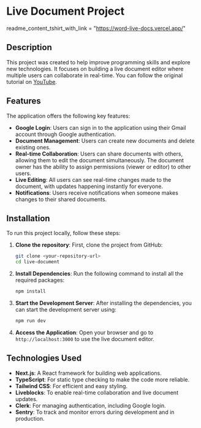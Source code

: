 
# Live Document Project

readme_content_tshirt_with_link = "https://word-live-docs.vercel.app/"

## Description
This project was created to help improve programming skills and explore new technologies. It focuses on building a live document editor where multiple users can collaborate in real-time. You can follow the original tutorial on [YouTube](https://www.youtube.com/@javascriptmastery).

## Features
The application offers the following key features:
- **Google Login**: Users can sign in to the application using their Gmail account through Google authentication.
- **Document Management**: Users can create new documents and delete existing ones.
- **Real-time Collaboration**: Users can share documents with others, allowing them to edit the document simultaneously. The document owner has the ability to assign permissions (viewer or editor) to other users.
- **Live Editing**: All users can see real-time changes made to the document, with updates happening instantly for everyone.
- **Notifications**: Users receive notifications when someone makes changes to their shared documents.

## Installation

To run this project locally, follow these steps:

1. **Clone the repository**:
   First, clone the project from GitHub:
   ```bash
   git clone <your-repository-url>
   cd live-document
   ```

2. **Install Dependencies**:
   Run the following command to install all the required packages:
   ```bash
   npm install
   ```

3. **Start the Development Server**:
   After installing the dependencies, you can start the development server using:
   ```bash
   npm run dev
   ```

4. **Access the Application**:
   Open your browser and go to `http://localhost:3000` to use the live document editor.

## Technologies Used
- **Next.js**: A React framework for building web applications.
- **TypeScript**: For static type checking to make the code more reliable.
- **Tailwind CSS**: For efficient and easy styling.
- **Liveblocks**: To enable real-time collaboration and live document updates.
- **Clerk**: For managing authentication, including Google login.
- **Sentry**: To track and monitor errors during development and in production.
